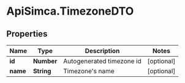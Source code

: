 # ApiSimca.TimezoneDTO

## Properties
Name | Type | Description | Notes
------------ | ------------- | ------------- | -------------
**id** | **Number** | Autogenerated timezone id | [optional] 
**name** | **String** | Timezone&#39;s name | [optional] 


